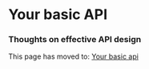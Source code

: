 # Your basic API

### Thoughts on effective API design

This page has moved to: [Your basic api](http://yourbasic.org/golang/your-basic-api/)
